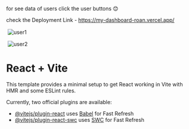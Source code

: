 
for see  data of users click the user buttons 😊

check the Deployment Link - https://my-dashboard-roan.vercel.app/


<p>&nbsp;<img align="center" src="./src/assets/Screenshot 2024-09-15 232814.png" alt="user1" /></p>
<p>&nbsp;<img align="center" src="./src/assets/Screenshot 2024-09-15 232823.png" alt="user2" /></p>




# React + Vite

This template provides a minimal setup to get React working in Vite with HMR and some ESLint rules.

Currently, two official plugins are available:

- [@vitejs/plugin-react](https://github.com/vitejs/vite-plugin-react/blob/main/packages/plugin-react/README.md) uses [Babel](https://babeljs.io/) for Fast Refresh
- [@vitejs/plugin-react-swc](https://github.com/vitejs/vite-plugin-react-swc) uses [SWC](https://swc.rs/) for Fast Refresh

